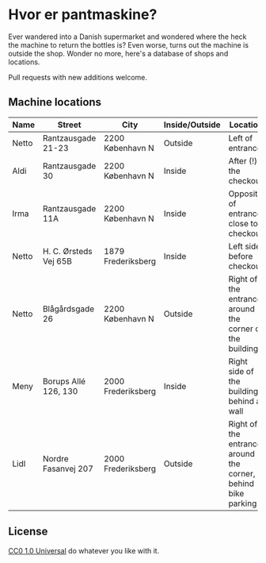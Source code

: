 Hvor er pantmaskine?
====================

Ever wandered into a Danish supermarket and wondered where the heck the machine
to return the bottles is? Even worse, turns out the machine is outside the
shop. Wonder no more, here's a database of shops and locations.

Pull requests with new additions welcome.

Machine locations
-----------------

| Name | Street | City | Inside/Outside | Location | Notes |
|------|--------|------|----------------|----------|-------|
| Netto | Rantzausgade 21-23 | 2200 København N | Outside | Left of entrance |  |
| Aldi | Rantzausgade 30 | 2200 København N | Inside | After (!) the checkout |  |
| Irma | Rantzausgade 11A | 2200 København N | Inside | Opposite of entrance, close to checkout |  |
| Netto | H. C. Ørsteds Vej 65B | 1879 Frederiksberg | Inside | Left side before checkout |  |
| Netto | Blågårdsgade 26 | 2200 København N | Outside | Right of the entrance around the corner of the building |  |
| Meny | Borups Allé 126, 130 | 2000 Frederiksberg | Inside | Right side of the building, behind a wall |  |
| Lidl | Nordre Fasanvej 207 | 2000 Frederiksberg | Outside | Right of the entrance, around the corner, behind bike parking |  |

License
-------

[CC0 1.0 Universal](https://creativecommons.org/publicdomain/zero/1.0/) do
whatever you like with it.
